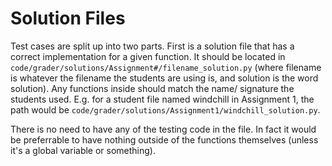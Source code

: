 # Solution Files
Test cases are split up into two parts. First is a solution file that has a correct implementation for a given function. It should be located in `code/grader/solutions/Assignment#/filename_solution.py` (where filename is whatever the filename the students are using is, and solution is the word solution). Any functions inside should match the name/ signature the students used. E.g. for a student file named windchill in Assignment 1, the path would be `code/grader/solutions/Assignment1/windchill_solution.py`. 

There is no need to have any of the testing code in the file. In fact it would be preferrable to have nothing outside of the functions themselves (unless it's a global variable or something). 


